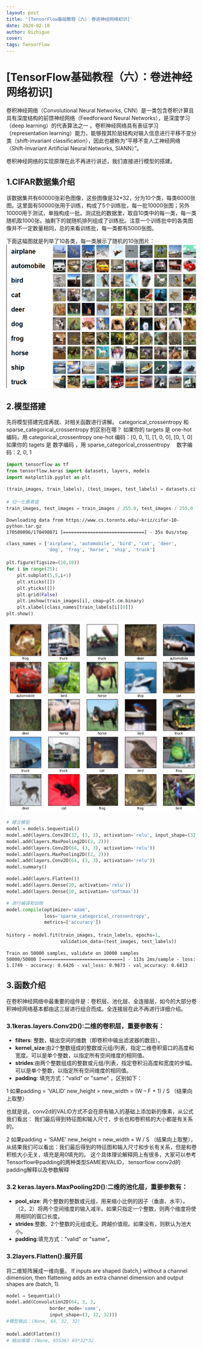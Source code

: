 ```yaml
---
layout: post
title: '[TensorFlow基础教程（六）：卷进神经网络初识]'
date: 2020-02-10
author: Qizhiguo
cover: 
tags: TensorFlow
---
```


# [TensorFlow基础教程（六）：卷进神经网络初识]

卷积神经网络（Convolutional Neural Networks, CNN）是一类包含卷积计算且具有深度结构的前馈神经网络（Feedforward Neural Networks），是深度学习（deep learning）的代表算法之一 。卷积神经网络具有表征学习（representation learning）能力，能够按其阶层结构对输入信息进行平移不变分类（shift-invariant classification），因此也被称为“平移不变人工神经网络（Shift-Invariant Artificial Neural Networks, SIANN）”。

卷积神经网络的实现原理在此不再进行讲述，我们直接进行模型的搭建。

## 1.CIFAR数据集介绍

该数据集共有60000张彩色图像，这些图像是32*32，分为10个类，每类6000张图。这里面有50000张用于训练，构成了5个训练批，每一批10000张图；另外10000用于测试，单独构成一批。测试批的数据里，取自10类中的每一类，每一类随机取1000张。抽剩下的就随机排列组成了训练批。注意一个训练批中的各类图像并不一定数量相同，总的来看训练批，每一类都有5000张图。

   

下面这幅图就是列举了10各类，每一类展示了随机的10张图片：
![cifar-10](https://raw.githubusercontent.com/Qzgfather/Qzgfather.github.io/master/assets/img/cifar.png)

## 2.模型搭建
先将模型搭建完成再就、对相关函数进行讲解。
categorical_crossentropy 和 sparse_categorical_crossentropy 的区别在哪？
如果你的 targets 是 one-hot 编码，用 categorical_crossentropy
one-hot 编码：[0, 0, 1], [1, 0, 0], [0, 1, 0]
如果你的 tagets 是 数字编码 ，用 sparse_categorical_crossentropy
　数字编码：2, 0, 1


```python
import tensorflow as tf
from tensorflow.keras import datasets, layers, models
import matplotlib.pyplot as plt
```


```python
(train_images, train_labels), (test_images, test_labels) = datasets.cifar10.load_data()

# 归一化像素值
train_images, test_images = train_images / 255.0, test_images / 255.0
```

    Downloading data from https://www.cs.toronto.edu/~kriz/cifar-10-python.tar.gz
    170500096/170498071 [==============================] - 35s 0us/step



```python
class_names = ['airplane', 'automobile', 'bird', 'cat', 'deer',
               'dog', 'frog', 'horse', 'ship', 'truck']

plt.figure(figsize=(10,10))
for i in range(25):
    plt.subplot(5,5,i+1)
    plt.xticks([])
    plt.yticks([])
    plt.grid(False)
    plt.imshow(train_images[i], cmap=plt.cm.binary)
    plt.xlabel(class_names[train_labels[i][0]])
plt.show()
```


![png](https://raw.githubusercontent.com/Qzgfather/Qzgfather.github.io/master/assets/img/cifar-images.png)



```python
# 建立模型
model = models.Sequential()
model.add(layers.Conv2D(32, (3, 3), activation='relu', input_shape=(32, 32, 3)))
model.add(layers.MaxPooling2D((2, 2)))
model.add(layers.Conv2D(64, (3, 3), activation='relu'))
model.add(layers.MaxPooling2D((2, 2)))
model.add(layers.Conv2D(64, (3, 3), activation='relu'))
model.summary()
```


```python
model.add(layers.Flatten())
model.add(layers.Dense(20, activation='relu'))
model.add(layers.Dense(10, activation='softmax'))
```


```python
# 进行编译和训练
model.compile(optimizer='adam',
              loss='sparse_categorical_crossentropy',
              metrics=['accuracy'])

history = model.fit(train_images, train_labels, epochs=1, 
                    validation_data=(test_images, test_labels))
```

    Train on 50000 samples, validate on 10000 samples
    50000/50000 [==============================] - 113s 2ms/sample - loss: 1.1749 - accuracy: 0.6426 - val_loss: 0.9873 - val_accuracy: 0.6813


## 3.函数介绍
在卷积神经网络中最重要的组件是：卷积层、池化层、全连接层，如今的大部分卷积神经网络基本都由这三层进行组合而成。全连接层在此不再进行详细介绍。
### 3.1keras.layers.Conv2D():二维的卷积层，重要参数有：
- **filters**: 整数，输出空间的维数（即卷积中输出滤波器的数目）。
- **kernel_size**:由2个整数组成的整数或元组/列表，指定二维卷积窗口的高度和宽度。可以是单个整数，以指定所有空间维度的相同值。
- **strides**:由两个整数组成的整数或元组/列表，指定卷积沿高度和宽度的步幅。可以是单个整数，以指定所有空间维度的相同值。
- **padding**: 填充方式："valid" or "same" ，区别如下：

1 如果padding = ‘VALID’
new_height = new_width = (W – F + 1) / S （结果向上取整）

也就是说，conv2d的VALID方式不会在原有输入的基础上添加新的像素，从公式我们看出： 我们最后得到特征图和输入尺寸，步长也和卷积核的大小都是有关系的。

2 如果padding = ‘SAME’
new_height = new_width = W / S （结果向上取整），从结果我们可以看出：我们最后得到的特征图和输入尺寸和步长有关系，但是和卷积核大小无关，填充是用0填充的。 这个具体理论解释网上有很多，大家可以参考Tensorflow中padding的两种类型SAME和VALID， tensorflow conv2d的padding解释以及参数解释
### 3.2 keras.layers.MaxPooling2D():二维的池化层，重要参数有：
- **pool_size**: 两个整数的整数或元组，用来缩小比例的因子（垂直、水平）。（2，2）将两个空间维度的输入减半。如果只指定一个整数，则两个维度将使用相同的窗口长度。
- **strides**:整数、2个整数的元组或无。跨越价值观。如果没有，则默认为池大小。
- **padding**:填充方式："valid" or "same"。

### 3.2layers.Flatten():展开层
将二维矩阵展成一维向量。
If inputs are shaped (batch,) without a channel dimension, then flattening adds an extra channel dimension and output shapes are (batch, 1).


```python
model = Sequential()
model.add(Convolution2D(64, 3, 3,
                border_mode='same',
                input_shape=(3, 32, 32)))
#模型输出：(None, 64, 32, 32)

model.add(Flatten())
# 输出维度：(None, 65536) 65*32*32


```
